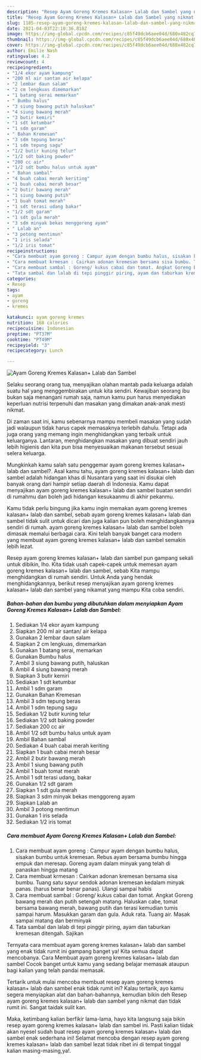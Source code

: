 ```yaml
---
description: "Resep Ayam Goreng Kremes Kalasan+ Lalab dan Sambel yang nikmat Untuk Jualan"
title: "Resep Ayam Goreng Kremes Kalasan+ Lalab dan Sambel yang nikmat Untuk Jualan"
slug: 1185-resep-ayam-goreng-kremes-kalasan-lalab-dan-sambel-yang-nikmat-untuk-jualan
date: 2021-04-03T22:10:36.818Z
image: https://img-global.cpcdn.com/recipes/c85f49dcb6aee04d/680x482cq70/ayam-goreng-kremes-kalasan-lalab-dan-sambel-foto-resep-utama.jpg
thumbnail: https://img-global.cpcdn.com/recipes/c85f49dcb6aee04d/680x482cq70/ayam-goreng-kremes-kalasan-lalab-dan-sambel-foto-resep-utama.jpg
cover: https://img-global.cpcdn.com/recipes/c85f49dcb6aee04d/680x482cq70/ayam-goreng-kremes-kalasan-lalab-dan-sambel-foto-resep-utama.jpg
author: Emilie Nash
ratingvalue: 4.2
reviewcount: 4
recipeingredient:
- "1/4 ekor ayam kampung"
- "200 ml air santan air kelapa"
- "2 lembar daun salam"
- "2 cm lengkuas dimemarkan"
- "1 batang serai memarkan"
- " Bumbu halus"
- "3 siung bawang putih haluskan"
- "4 siung bawang merah"
- "3 butir kemiri"
- "1 sdt ketumbar"
- "1 sdm garam"
- " Bahan Kremesan"
- "3 sdm tepung beras"
- "1 sdm tepung sagu"
- "1/2 butir kuning telur"
- "1/2 sdt baking powder"
- "200 cc air"
- "1/2 sdt bumbu halus untuk ayam"
- " Bahan sambal"
- "4 buah cabai merah keriting"
- "1 buah cabai merah besar"
- "2 butir bawang merah"
- "1 siung bawang putih"
- "1 buah tomat merah"
- "1 sdt terasi udang bakar"
- "1/2 sdt garam"
- "1 sdt gula merah"
- "3 sdm minyak bekas menggoreng ayam"
- " Lalab an"
- "3 potong mentimun"
- "1 iris selada"
- "1/2 iris tomat"
recipeinstructions:
- "Cara membuat ayam goreng : Campur ayam dengan bumbu halus, sisakan bumbu untuk kremesan. Rebus ayam bersama bumbu hingga empuk dan meresap. Goreng ayam dalam minyak yang telah di panaskan hingga matang"
- "Cara membuat krmesan : Cairkan adonan kremesan bersama sisa bumbu. Tuang satu sayur sendok adonan kremesan kedalam minyak panas. (harus benar benar panas). Ulangi sampai habis"
- "Cara membuat sambal : Goreng/ kukus cabai dan tomat. Angkat Goreng bawang merah dan putih setengah matang. Haluskan cabe, tomat bersama bawang merah, bawang putih dan terasi kemudian tumis sampai harum. Masukkan garam dan gula. Aduk rata. Tuang air. Masak sampai matang dan berminyak"
- "Tata sambal dan lalab di tepi pinggir piring, ayam dan taburkan kremesan ditengah. Sajikan"
categories:
- Resep
tags:
- ayam
- goreng
- kremes

katakunci: ayam goreng kremes 
nutrition: 168 calories
recipecuisine: Indonesian
preptime: "PT37M"
cooktime: "PT49M"
recipeyield: "3"
recipecategory: Lunch

---
```



![Ayam Goreng Kremes Kalasan+ Lalab dan Sambel](https://img-global.cpcdn.com/recipes/c85f49dcb6aee04d/680x482cq70/ayam-goreng-kremes-kalasan-lalab-dan-sambel-foto-resep-utama.jpg)

Selaku seorang orang tua, menyajikan olahan mantab pada keluarga adalah suatu hal yang menggembirakan untuk kita sendiri. Kewajiban seorang ibu bukan saja menangani rumah saja, namun kamu pun harus menyediakan keperluan nutrisi terpenuhi dan masakan yang dimakan anak-anak mesti nikmat.

Di zaman  saat ini, kamu sebenarnya mampu membeli masakan yang sudah jadi walaupun tidak harus capek memasaknya terlebih dahulu. Tetapi ada juga orang yang memang ingin menghidangkan yang terbaik untuk keluarganya. Lantaran, menghidangkan masakan yang dibuat sendiri jauh lebih higienis dan kita pun bisa menyesuaikan makanan tersebut sesuai selera keluarga. 



Mungkinkah kamu salah satu penggemar ayam goreng kremes kalasan+ lalab dan sambel?. Asal kamu tahu, ayam goreng kremes kalasan+ lalab dan sambel adalah hidangan khas di Nusantara yang saat ini disukai oleh banyak orang dari hampir setiap daerah di Indonesia. Kamu dapat menyajikan ayam goreng kremes kalasan+ lalab dan sambel buatan sendiri di rumahmu dan boleh jadi hidangan kesukaanmu di akhir pekanmu.

Kamu tidak perlu bingung jika kamu ingin memakan ayam goreng kremes kalasan+ lalab dan sambel, sebab ayam goreng kremes kalasan+ lalab dan sambel tidak sulit untuk dicari dan juga kalian pun boleh menghidangkannya sendiri di rumah. ayam goreng kremes kalasan+ lalab dan sambel boleh dimasak memalui berbagai cara. Kini telah banyak banget cara modern yang membuat ayam goreng kremes kalasan+ lalab dan sambel semakin lebih lezat.

Resep ayam goreng kremes kalasan+ lalab dan sambel pun gampang sekali untuk dibikin, lho. Kita tidak usah capek-capek untuk memesan ayam goreng kremes kalasan+ lalab dan sambel, sebab Kita mampu menghidangkan di rumah sendiri. Untuk Anda yang hendak menghidangkannya, berikut resep menyajikan ayam goreng kremes kalasan+ lalab dan sambel yang nikamat yang mampu Kita coba sendiri.

<!--inarticleads1-->

##### Bahan-bahan dan bumbu yang dibutuhkan dalam menyiapkan Ayam Goreng Kremes Kalasan+ Lalab dan Sambel:

1. Sediakan 1/4 ekor ayam kampung
1. Siapkan 200 ml air santan/ air kelapa
1. Gunakan 2 lembar daun salam
1. Siapkan 2 cm lengkuas, dimemarkan
1. Gunakan 1 batang serai, memarkan
1. Gunakan  Bumbu halus
1. Ambil 3 siung bawang putih, haluskan
1. Ambil 4 siung bawang merah
1. Siapkan 3 butir kemiri
1. Sediakan 1 sdt ketumbar
1. Ambil 1 sdm garam
1. Gunakan  Bahan Kremesan
1. Ambil 3 sdm tepung beras
1. Ambil 1 sdm tepung sagu
1. Sediakan 1/2 butir kuning telur
1. Sediakan 1/2 sdt baking powder
1. Sediakan 200 cc air
1. Ambil 1/2 sdt bumbu halus untuk ayam
1. Ambil  Bahan sambal
1. Sediakan 4 buah cabai merah keriting
1. Siapkan 1 buah cabai merah besar
1. Ambil 2 butir bawang merah
1. Ambil 1 siung bawang putih
1. Ambil 1 buah tomat merah
1. Ambil 1 sdt terasi udang, bakar
1. Gunakan 1/2 sdt garam
1. Siapkan 1 sdt gula merah
1. Siapkan 3 sdm minyak bekas menggoreng ayam
1. Siapkan  Lalab an
1. Ambil 3 potong mentimun
1. Gunakan 1 iris selada
1. Sediakan 1/2 iris tomat




<!--inarticleads2-->

##### Cara membuat Ayam Goreng Kremes Kalasan+ Lalab dan Sambel:

1. Cara membuat ayam goreng : Campur ayam dengan bumbu halus, sisakan bumbu untuk kremesan. Rebus ayam bersama bumbu hingga empuk dan meresap. Goreng ayam dalam minyak yang telah di panaskan hingga matang
1. Cara membuat krmesan : Cairkan adonan kremesan bersama sisa bumbu. Tuang satu sayur sendok adonan kremesan kedalam minyak panas. (harus benar benar panas). Ulangi sampai habis
1. Cara membuat sambal : Goreng/ kukus cabai dan tomat. Angkat Goreng bawang merah dan putih setengah matang. Haluskan cabe, tomat bersama bawang merah, bawang putih dan terasi kemudian tumis sampai harum. Masukkan garam dan gula. Aduk rata. Tuang air. Masak sampai matang dan berminyak
1. Tata sambal dan lalab di tepi pinggir piring, ayam dan taburkan kremesan ditengah. Sajikan




Ternyata cara membuat ayam goreng kremes kalasan+ lalab dan sambel yang enak tidak rumit ini gampang banget ya! Kita semua dapat mencobanya. Cara Membuat ayam goreng kremes kalasan+ lalab dan sambel Cocok banget untuk kamu yang sedang belajar memasak ataupun bagi kalian yang telah pandai memasak.

Tertarik untuk mulai mencoba membuat resep ayam goreng kremes kalasan+ lalab dan sambel enak tidak rumit ini? Kalau tertarik, ayo kamu segera menyiapkan alat dan bahan-bahannya, kemudian bikin deh Resep ayam goreng kremes kalasan+ lalab dan sambel yang nikmat dan tidak rumit ini. Sangat taidak sulit kan. 

Maka, ketimbang kalian berfikir lama-lama, hayo kita langsung saja bikin resep ayam goreng kremes kalasan+ lalab dan sambel ini. Pasti kalian tiidak akan nyesel sudah buat resep ayam goreng kremes kalasan+ lalab dan sambel enak sederhana ini! Selamat mencoba dengan resep ayam goreng kremes kalasan+ lalab dan sambel lezat tidak ribet ini di tempat tinggal kalian masing-masing,ya!.

